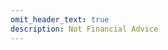 ```yaml
---
omit_header_text: true
description: Not Financial Advice
---
```

<script data-ad-client="ca-pub-1441042007334253" async src="https://pagead2.googlesyndication.com/pagead/js/adsbygoogle.js"></script>


